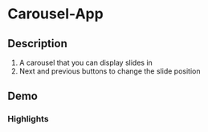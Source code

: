 # Carousel-App
## Description
1. A carousel that you can display slides in 
2. Next and previous buttons to change the slide position

## Demo

### Highlights
